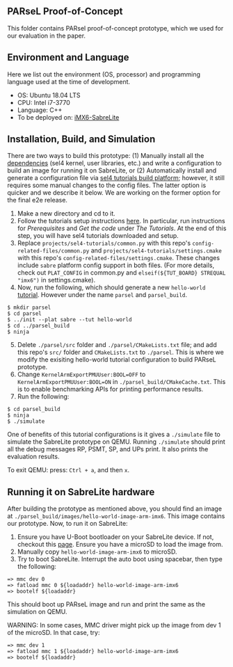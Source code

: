 ## PARseL Proof-of-Concept

This folder contains PARsel proof-of-concept prototype, which we used for our evaluation in the paper. 

## Environment and Language

Here we list out the environment (OS, processor) and programming language used at the time of development.

  - OS: Ubuntu 18.04 LTS
  - CPU: Intel i7-3770
  - Language: C++
  - To be deployed on: [iMX6-SabreLite](https://docs.sel4.systems/Hardware/sabreLite.html) 

## Installation, Build, and Simulation

There are two ways to build this prototype: (1) Manually install all the [dependencies](https://docs.sel4.systems/GettingStarted) (sel4 kernel, user libraries, etc.) and write a configuration to build an image for running it on SabreLite, or (2) Automatically install and generate a configuration file via [sel4 tutorials build platform](https://github.com/seL4/sel4-tutorials-manifest); however, it still requires some manual changes to the config files.
The latter option is quicker and we describe it below. We are working on the former option for the final e2e release.

1. Make a new directory and cd to it.
2. Follow the tutorials setup instructions [here](https://docs.sel4.systems/Tutorials/). In particular, run instructions for  *Prerequisites* and *Get the code* under *The Tutorials*. At the end of this step, you will have sel4 tutorials downloaded and setup.
3. Replace `projects/sel4-tutorials/common.py` with this repo's `config-related-files/common.py` and `projects/sel4-tutorials/settings.cmake` with this repo's `config-related-files/settings.cmake`. These changes include `sabre` platform config support in both files. (For more details, check out `PLAT_CONFIG` in common.py and `elseif(${TUT_BOARD} STREQUAL "imx6")` in settings.cmake).
4. Now, run the following, which should generate a new `hello-world` [tutorial](https://docs.sel4.systems/Tutorials/hello-world.html). However under the name `parsel` and `parsel_build`. 
```
$ mkdir parsel
$ cd parsel
$ ../init --plat sabre --tut hello-world
$ cd ../parsel_build
$ ninja
```
5. Delete `./parsel/src` folder and `./parsel/CMakeLists.txt` file; and add this repo's `src/` folder and `CMakeLists.txt` to `./parsel`. This is where we modify the exisiting hello-world tutorial configuration to build PARseL prototype.
6. Change `KernelArmExportPMUUser:BOOL=OFF` to `KernelArmExportPMUUser:BOOL=ON` in `./parsel_build/CMakeCache.txt`. This is to enable benchmarking APIs for printing performance results.
7. Run the following:
```
$ cd parsel_build
$ ninja
$ ./simulate
```
One of benefits of this tutorial configurations is it gives a `./simulate` file to simulate the SabreLite prototype on QEMU. Running `./simulate` should print all the debug messages RP, PSMT, SP, and UPs print. It also prints the evaluation results.

To exit QEMU: press: `Ctrl + a`, and then `x`.

## Running it on SabreLite hardware

After building the prototype as mentioned above, you should find an image at `./parsel_build/images/hello-world-image-arm-imx6`. This image contains our prototype. Now, to run it on SabreLite:

1. Ensure you have U-Boot bootloader on your SabreLite device. If not, checkout this [page](https://docs.sel4.systems/Hardware/sabreLite.html). Ensure you have a microSD to load the image from.
2. Manually copy `hello-world-image-arm-imx6` to microSD.
3. Try to boot SabreLite. Interrupt the auto boot using spacebar, then type the following:
```
=> mmc dev 0
=> fatload mmc 0 ${loadaddr} hello-world-image-arm-imx6
=> bootelf ${loadaddr}
```
This should boot up PARseL image and run and print the same as the simulation on QEMU. 

WARNING: In some cases, MMC driver might pick up the image from dev 1 of the microSD. In that case, try:
```
=> mmc dev 1
=> fatload mmc 1 ${loadaddr} hello-world-image-arm-imx6
=> bootelf ${loadaddr}
```
